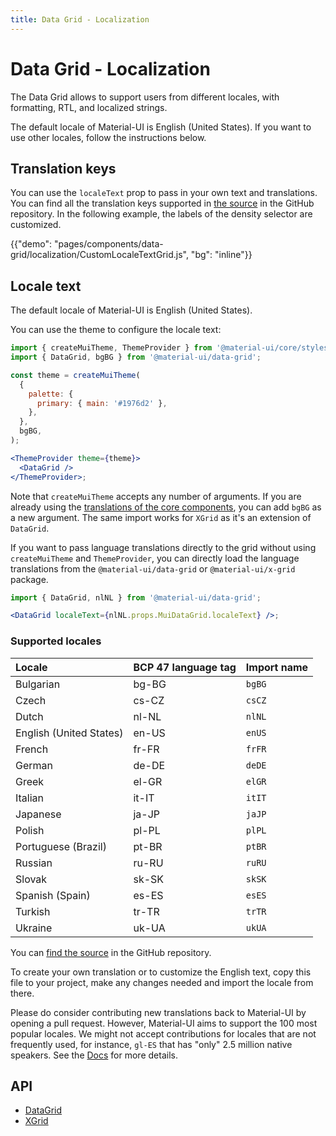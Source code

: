```yaml
---
title: Data Grid - Localization
---
```


# Data Grid - Localization

<p class="description">The Data Grid allows to support users from different locales, with formatting, RTL, and localized strings.</p>

The default locale of Material-UI is English (United States). If you want to use other locales, follow the instructions below.

## Translation keys

You can use the `localeText` prop to pass in your own text and translations.
You can find all the translation keys supported in [the source](https://github.com/mui-org/material-ui-x/blob/HEAD/packages/grid/_modules_/grid/constants/localeTextConstants.ts) in the GitHub repository.
In the following example, the labels of the density selector are customized.

{{"demo": "pages/components/data-grid/localization/CustomLocaleTextGrid.js", "bg": "inline"}}

## Locale text

The default locale of Material-UI is English (United States).

You can use the theme to configure the locale text:

```jsx
import { createMuiTheme, ThemeProvider } from '@material-ui/core/styles';
import { DataGrid, bgBG } from '@material-ui/data-grid';

const theme = createMuiTheme(
  {
    palette: {
      primary: { main: '#1976d2' },
    },
  },
  bgBG,
);

<ThemeProvider theme={theme}>
  <DataGrid />
</ThemeProvider>;
```

Note that `createMuiTheme` accepts any number of arguments.
If you are already using the [translations of the core components](/guides/localization/#locale-text), you can add `bgBG` as a new argument.
The same import works for `XGrid` as it's an extension of `DataGrid`.

If you want to pass language translations directly to the grid without using `createMuiTheme` and `ThemeProvider`, you can directly load the language translations from the `@material-ui/data-grid` or `@material-ui/x-grid` package.

```jsx
import { DataGrid, nlNL } from '@material-ui/data-grid';

<DataGrid localeText={nlNL.props.MuiDataGrid.localeText} />;
```

### Supported locales

| Locale                  | BCP 47 language tag | Import name |
| :---------------------- | :------------------ | :---------- |
| Bulgarian               | bg-BG               | `bgBG`      |
| Czech                   | cs-CZ               | `csCZ`      |
| Dutch                   | nl-NL               | `nlNL`      |
| English (United States) | en-US               | `enUS`      |
| French                  | fr-FR               | `frFR`      |
| German                  | de-DE               | `deDE`      |
| Greek                   | el-GR               | `elGR`      |
| Italian                 | it-IT               | `itIT`      |
| Japanese                | ja-JP               | `jaJP`      |
| Polish                  | pl-PL               | `plPL`      |
| Portuguese (Brazil)     | pt-BR               | `ptBR`      |
| Russian                 | ru-RU               | `ruRU`      |
| Slovak                  | sk-SK               | `skSK`      |
| Spanish (Spain)         | es-ES               | `esES`      |
| Turkish                 | tr-TR               | `trTR`      |
| Ukraine                 | uk-UA               | `ukUA`      |

You can [find the source](https://github.com/mui-org/material-ui-x/blob/HEAD/packages/grid/_modules_/grid/locales) in the GitHub repository.

To create your own translation or to customize the English text, copy this file to your project, make any changes needed and import the locale from there.

Please do consider contributing new translations back to Material-UI by opening a pull request. However, Material-UI aims to support the 100 most popular locales. We might not accept contributions for locales that are not frequently used, for instance, `gl-ES` that has "only" 2.5 million native speakers.
See the [Docs](https://material-ui.com/components/data-grid/localization/) for more details.

## API

- [DataGrid](/api/data-grid/data-grid/)
- [XGrid](/api/data-grid/x-grid/)
